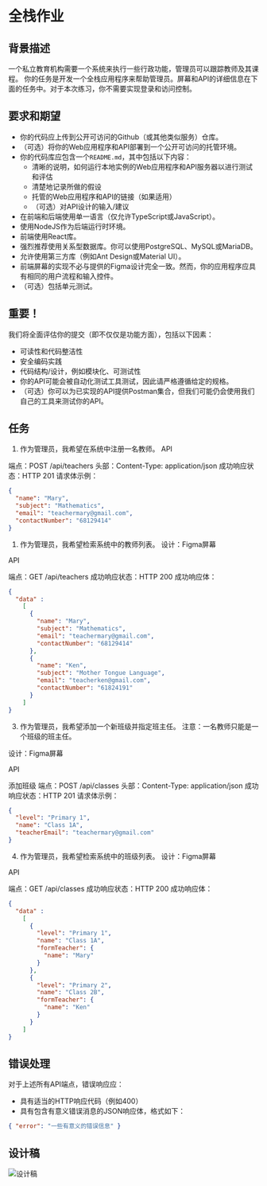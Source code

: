 # 全栈作业
## 背景描述
一个私立教育机构需要一个系统来执行一些行政功能，管理员可以跟踪教师及其课程。
你的任务是开发一个全栈应用程序来帮助管理员。屏幕和API的详细信息在下面的任务中。对于本次练习，你不需要实现登录和访问控制。

## 要求和期望
- 你的代码应上传到公开可访问的Github（或其他类似服务）仓库。
- （可选）将你的Web应用程序和API部署到一个公开可访问的托管环境。
- 你的代码库应包含一个`README.md`，其中包括以下内容：
  - 清晰的说明，如何运行本地实例的Web应用程序和API服务器以进行测试和评估
  - 清楚地记录所做的假设
  - 托管的Web应用程序和API的链接（如果适用）
  - （可选）对API设计的输入/建议
- 在前端和后端使用单一语言（仅允许TypeScript或JavaScript）。
- 使用NodeJS作为后端运行时环境。
- 前端使用React库。
- 强烈推荐使用关系型数据库。你可以使用PostgreSQL、MySQL或MariaDB。
- 允许使用第三方库（例如Ant Design或Material UI）。
- 前端屏幕的实现不必与提供的Figma设计完全一致。然而，你的应用程序应具有相同的用户流程和输入控件。
- （可选）包括单元测试。

## 重要！
我们将全面评估你的提交（即不仅仅是功能方面），包括以下因素：
- 可读性和代码整洁性
- 安全编码实践
- 代码结构/设计，例如模块化、可测试性
- 你的API可能会被自动化测试工具测试，因此请严格遵循给定的规格。
- （可选）你可以为已实现的API提供Postman集合，但我们可能仍会使用我们自己的工具来测试你的API。

## 任务
1. 作为管理员，我希望在系统中注册一名教师。
API

端点：POST /api/teachers
头部：Content-Type: application/json
成功响应状态：HTTP 201
请求体示例：
```json
{
  "name": "Mary",
  "subject": "Mathematics",
  "email": "teachermary@gmail.com",
  "contactNumber": "68129414"
}
```

1. 作为管理员，我希望检索系统中的教师列表。
设计：Figma屏幕

API

端点：GET /api/teachers
成功响应状态：HTTP 200
成功响应体：
```json
{
  "data" :
    [
      {
        "name": "Mary",
        "subject": "Mathematics",
        "email": "teachermary@gmail.com",
        "contactNumber": "68129414"
      },
      {
        "name": "Ken",
        "subject": "Mother Tongue Language",
        "email": "teacherken@gmail.com",
        "contactNumber": "61824191"
      }
    ]
}
```

3. 作为管理员，我希望添加一个新班级并指定班主任。
注意：一名教师只能是一个班级的班主任。

设计：Figma屏幕

API

添加班级
端点：POST /api/classes
头部：Content-Type: application/json
成功响应状态：HTTP 201
请求体示例：
```json
{
  "level": "Primary 1",
  "name": "Class 1A",
  "teacherEmail": "teachermary@gmail.com"
}
```

4. 作为管理员，我希望检索系统中的班级列表。
设计：Figma屏幕

API

端点：GET /api/classes
成功响应状态：HTTP 200
成功响应体：
```json
{
  "data" :
    [
      {
        "level": "Primary 1",
        "name": "Class 1A",
        "formTeacher": {
          "name": "Mary"
        }
      },
      {
        "level": "Primary 2",
        "name": "Class 2B",
        "formTeacher": {
          "name": "Ken"
        }
      }
    ]
}
```

## 错误处理
对于上述所有API端点，错误响应应：

- 具有适当的HTTP响应代码（例如400）
- 具有包含有意义错误消息的JSON响应体，格式如下：
```json
{ "error": "一些有意义的错误信息" }
```

## 设计稿
![设计稿](./ui-design.png)